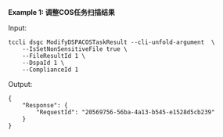 **Example 1: 调整COS任务扫描结果**



Input: 

```
tccli dsgc ModifyDSPACOSTaskResult --cli-unfold-argument  \
    --IsSetNonSensitiveFile true \
    --FileResultId 1 \
    --DspaId 1 \
    --ComplianceId 1
```

Output: 
```
{
    "Response": {
        "RequestId": "20569756-56ba-4a13-b545-e1528d5cb239"
    }
}
```

